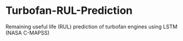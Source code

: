 # Turbofan-RUL-Prediction
Remaining useful life (RUL) prediction of turbofan engines using LSTM (NASA C-MAPSS)
